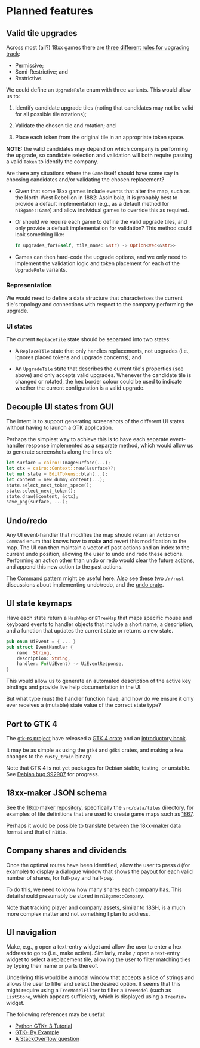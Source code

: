 # Planned features

## Valid tile upgrades

Across most (all?) 18xx games there are [three different rules for upgrading track](https://www.railsonboards.com/2020/12/26/permissive-restrictive-semi-restrictive-what-it-means/):

- Permissive;
- Semi-Restrictive; and
- Restrictive.

We could define an `UpgradeRule` enum with three variants.
This would allow us to:

1. Identify candidate upgrade tiles (noting that candidates may not be valid for all possible tile rotations);

2. Validate the chosen tile and rotation; and

3. Place each token from the original tile in an appropriate token space.

**NOTE:** the valid candidates may depend on which company is performing the upgrade, so candidate selection and validation will both require passing a valid `Token` to identify the company.

Are there any situations where the `Game` itself should have some say in choosing candidates and/or validating the chosen replacement?

- Given that some 18xx games include events that alter the map, such as the North-West Rebellion in 1882: Assiniboia, it is probably best to provide a default implementation (e.g., as a default method for `n18game::Game`) and allow individual games to override this as required.

- Or should we require each game to define the valid upgrade tiles, and only provide a default implementation for validation?
  This method could look something like:

  ```rust
  fn upgrades_for(&self, tile_name: &str) -> Option<Vec<&str>>
  ```

- Games can then hard-code the upgrade options, and we only need to implement the validation logic and token placement for each of the `UpgradeRule` variants.

### Representation

We would need to define a data structure that characterises the current tile's topology and connections with respect to the company performing the upgrade.

### UI states

The current `ReplaceTile` state should be separated into two states:

- A `ReplaceTile` state that only handles replacements, not upgrades (i.e., ignores placed tokens and upgrade concerns); and

- An `UpgradeTile` state that describes the current tile's properties (see above) and only accepts valid upgrades.
  Whenever the candidate tile is changed or rotated, the hex border colour could be used to indicate whether the current configuration is a valid upgrade.

## Decouple UI states from GUI

The intent is to support generating screenshots of the different UI states without having to launch a GTK application.

Perhaps the simplest way to achieve this is to have each separate event-handler response implemented as a separate method, which would allow us to generate screenshots along the lines of:

```rust
let surface = cairo::ImageSurface(...);
let ctx = cairo::Context::new(&surface)?;
let mut state = EditTokens::blah(...);
let content = new_dummy_content(...);
state.select_next_token_space();
state.select_next_token();
state.draw(&content, &ctx);
save_png(surface, ...);
```

## Undo/redo

Any UI event-handler that modifies the map should return an `Action` or `Command` enum that knows how to make **and** revert this modification to the map.
The UI can then maintain a vector of past actions and an index to the current undo position, allowing the user to undo and redo these actions.
Performing an action other than undo or redo would clear the future actions, and append this new action to the past actions.

The [Command pattern](https://rust-unofficial.github.io/patterns/patterns/behavioural/command.html) might be useful here.
Also see [these](https://redd.it/muei0l) [two](https://redd.it/mtknz0) `/r/rust` discussions about implementing undo/redo, and the [undo crate](https://github.com/evenorog/undo).

## UI state keymaps

Have each state return a `HashMap` or `BTreeMap` that maps specific mouse and keyboard events to handler objects that include a short name, a description, and a function that updates the current state or returns a new state.

```rust
pub enum UiEvent = { ... }
pub struct EventHandler {
    name: String,
    description: String,
    handler: Fn(UiEvent) -> UiEventResponse,
}
```

This would allow us to generate an automated description of the active key bindings and provide live help documentation in the UI.

But what type must the handler function have, and how do we ensure it only ever receives a (mutable) state value of the correct state type?

## Port to GTK 4

The [gtk-rs project](https://gtk-rs.org/) have released a [GTK 4 crate](https://crates.io/crates/gtk4) and an [introductory book](https://gtk-rs.org/gtk4-rs/stable/latest/book/).

It may be as simple as using the `gtk4` and `gdk4` crates, and making a few changes to the `rusty_train` binary.

Note that GTK 4 is not yet packages for Debian stable, testing, or unstable.
See [Debian bug 992907](https://bugs.debian.org/cgi-bin/bugreport.cgi?bug=992907) for progress.

## 18xx-maker JSON schema

See the [18xx-maker repository](https://github.com/18xx-maker/18xx-maker/), specifically the `src/data/tiles` directory, for examples of tile definitions that are used to create game maps such as [1867](https://www.18xx-maker.com/games/1867/map).

Perhaps it would be possible to translate between the 18xx-maker data format and that of `n18io`.

## Company shares and dividends

Once the optimal routes have been identified, allow the user to press `d` (for example) to display a dialogue window that shows the payout for each valid number of shares, for full-pay and half-pay.

To do this, we need to know how many shares each company has.
This detail should presumably be stored in `n18game::Company`.

Note that tracking player and company assets, similar to [18SH](https://github.com/msaari/18sh), is a much more complex matter and not something I plan to address.

## UI navigation

Make, e.g., `g` open a text-entry widget and allow the user to enter a hex address to go to (i.e., make active).
Similarly, make `/` open a text-entry widget to select a replacement tile, allowing the user to filter matching tiles by typing their name or parts thereof.

Underlying this would be a modal window that accepts a slice of strings and allows the user to filter and select the desired option.
It seems that this might require using a `TreeModelFilter` to filter a `TreeModel` (such as `ListStore`, which appears sufficient), which is displayed using a `TreeView` widget.

The following references may be useful:

- [Python GTK+ 3 Tutorial](https://python-gtk-3-tutorial.readthedocs.io/en/latest/treeview.html)
- [GTK+ By Example](https://en.wikibooks.org/wiki/GTK%2B_By_Example/Tree_View/Tree_Models)
- [A StackOverflow question](https://stackoverflow.com/q/56029759)
